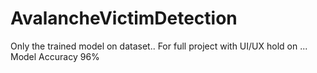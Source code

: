 # AvalancheVictimDetection

Only the trained model on dataset.. For full project with UI/UX hold on ... Model Accuracy 96%
